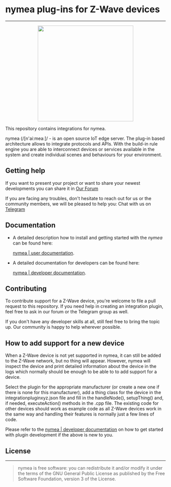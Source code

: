 # nymea plug-ins for Z-Wave devices

--------------------------------------------
<p align="center">
  <a  href="https://nymea.io">
    <img src="https://nymea.io/downloads/img/nymea-logo.svg" width=300>
  </a>
</p>


This repository contains integrations for nymea. 

nymea (/[n'aiːmea:]/ - is an open source IoT edge server. The plug-in based architecture allows to integrate protocols and APIs. With the build-in rule engine you are able to interconnect devices or services available in the system and create individual scenes and behaviours for your environment.


## Getting help

If you want to present your project or want to share your newest developments you can share it in
[Our Forum](https://forum.nymea.io)

If you are facing any troubles, don't hesitate to reach out for us or the community members, we will be pleased to help you:
Chat with us on [Telegram](http://t.me/nymeacommunity)

## Documentation

* A detailed description how to install and getting started with the *nymea* can be found here:

    [nymea | user documentation](https://nymea.io/documentation/users/installation/getting-started).

* A detailed documentation for developers can be found here:

    [nymea | developer documentation](https://nymea.io/documentation/developers/).


## Contributing

To contribute support for a Z-Wave device, you're welcome to file a pull request to this repository. If you need help in creating an integration plugin, feel free to ask in our forum or the Telegram group as well.

If you don't have any developer skills at all, still feel free to bring the topic up. Our community is happy to help wherever possible.

## How to add support for a new device

When a Z-Wave device is not yet supported in nymea, it can still be added to the Z-Wave network, but no thing will appear. However, nymea will
inspect the device and print detailed information about the device in the logs which normally should be enough to be able to to add support for a device.

Select the plugin for the appropriate manufacturer (or create a new one if there is none for this manufacturer), add a thing class for the device
in the integrationpluginxyz.json file and fill in the handleNode(), setupThing() and, if needed, executeAction() methods in the .cpp file. The existing
code for other devices should work as example code as all Z-Wave devices work in the same way and handling their features is normally just a few lines of code.

Please refer to the [nymea | developer documentation](https://nymea.io/documentation/developers/) on how to get started with plugin development if the 
above is new to you.

## License
--------------------------------------------
> nymea is free software: you can redistribute it and/or modify it under the terms of the GNU General Public License as published by the Free Software Foundation, version 3 of the License.
